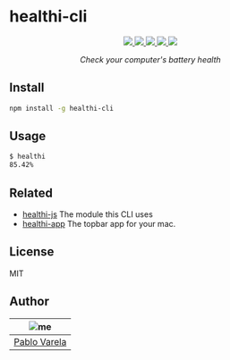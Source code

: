# healthi-cli

<p align="center">
  <a href="https://travis-ci.org/pablopunk/healthi-cli"><img src="https://img.shields.io/travis/pablopunk/healthi-cli.svg" /> </a>
  <a href="https://codecov.io/gh/pablopunk/healthi-cli"><img src="https://img.shields.io/codecov/c/github/pablopunk/healthi-cli.svg" /> </a>
  <a href="https://standardjs.com"><img src="https://img.shields.io/badge/code%20style-standard-06bf94.svg" /> </a>
  <a href="https://github.com/pablopunk/miny"><img src="https://img.shields.io/badge/made_with-miny-1eced8.svg" /> </a>
  <a href="https://www.npmjs.com/package/healthi-cli"><img src="https://img.shields.io/npm/dt/healthi-cli.svg" /></a>
</p>

<p align="center">
  <i>Check your computer's battery health</i>
</p>


## Install

```sh
npm install -g healthi-cli
```


## Usage

```sh
$ healthi
85.42%
```


## Related

* [healthi-js](https://github.com/pablopunk/healthi-js) The module this CLI uses
* [healthi-app](https://github.com/pablopunk/healthi-app) The topbar app for your mac.


## License

MIT


## Author

| ![me](https://gravatar.com/avatar/fa50aeff0ddd6e63273a068b04353d9d?size=100)           |
| --------------------------------- |
| [Pablo Varela](https://pablo.life)   |

